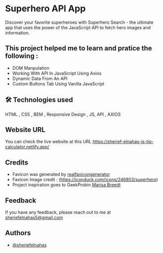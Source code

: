 # Superhero API App
Discover your favorite superheroes with Superhero Search - the ultimate app that uses the power of the JavaScript API to fetch hero images and information.

## This project helped me to learn and pratice the following :

- DOM Manpulation
- Working With API In JavaScript Using Axios
- Dynamic Data From An API
- Custom Buttons Tab Using Vanilla JavaScript


## 🛠 Technologies used

HTML , CSS , BEM , Responsive Design , JS, API , AXIOS

## Website URL

You can check the live website at this URL https://sherief-elnahas-js-tip-calculator.netlify.app/

## Credits

- Favicon was generated by [realfavicongenerator](https://realfavicongenerator.net/)
- Favicon Image credit : (https://iconduck.com/icons/246803/superhero)
- Project inspiration goes to GeekProbin [Marisa Breedt](https://www.youtube.com/watch?v=ILupVbhvyNQ&t=2784s)

## Feedback

If you have any feedback, please reach out to me at sheriefelnahas5@gmail.com

## Authors

- [@sheriefelnahas](https://github.com/SheriefElnahas)
